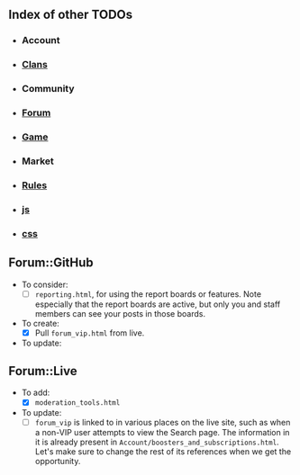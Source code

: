 ## Index of other TODOs
- ### Account
- ### [Clans](https://github.com/TB-FAQ/TB-FAQ/blob/master/FAQ%20Items/Clans/TODO.md)
- ### Community
- ### [Forum](https://github.com/TB-FAQ/TB-FAQ/blob/master/FAQ%20Items/Forum/TODO.md)
- ### [Game](https://github.com/TB-FAQ/TB-FAQ/blob/master/FAQ%20Items/Game/TODO.md)
- ### Market
- ### [Rules](https://github.com/TB-FAQ/TB-FAQ/blob/master/FAQ%20Items/Rules/TODO.md)
- ### [js](https://github.com/TB-FAQ/TB-FAQ/blob/master/js/TODO.md)
- ### [css](https://github.com/TB-FAQ/TB-FAQ/blob/master/css/TODO.md)


## **Forum::GitHub**
- To consider:
  - [ ] `reporting.html`, for using the report boards or features. Note especially that the report boards are active, but only you and staff members can see your posts in those boards.
- To create:
  - [x] Pull `forum_vip.html` from live.
- To update:

## **Forum::Live**
- To add:
  - [x] `moderation_tools.html`
- To update:
  - [ ] `forum_vip` is linked to in various places on the live site, such as when a non-VIP user attempts to view the Search page. The information in it is already present in `Account/boosters_and_subscriptions.html`. Let's make sure to change the rest of its references when we get the opportunity.
